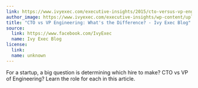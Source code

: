 ```yaml
---
link: https://www.ivyexec.com/executive-insights/2015/cto-versus-vp-engineering-whats-the-difference
author_image: https://www.ivyexec.com/executive-insights/wp-content/uploads/2015/07/cto_vpe.jpg
title: "CTO vs VP Engineering: What's the Difference? - Ivy Exec Blog"
source:
  link: https://www.facebook.com/IvyExec
  name: Ivy Exec Blog
license:
  link:
  name: unknown
---
```

<p>For a startup, a big question is determining which hire to make? CTO vs VP of Engineering? Learn the role for each in this article.</p>
